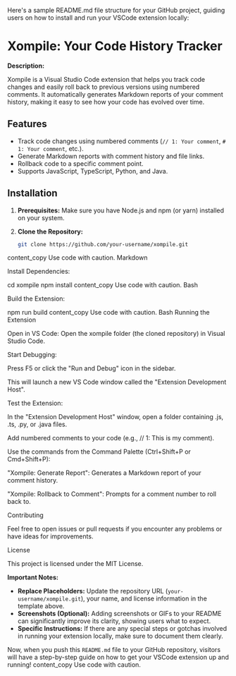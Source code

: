 Here's a sample README.md file structure for your GitHub project, guiding users on how to install and run your VSCode extension locally:

# Xompile: Your Code History Tracker

**Description:** 

Xompile is a Visual Studio Code extension that helps you track code changes and easily roll back to previous versions using numbered comments. It automatically generates Markdown reports of your comment history, making it easy to see how your code has evolved over time. 

## Features

* Track code changes using numbered comments (`// 1: Your comment`, `# 1: Your comment`, etc.).
* Generate Markdown reports with comment history and file links.
* Rollback code to a specific comment point.
* Supports JavaScript, TypeScript, Python, and Java.

## Installation

1. **Prerequisites:** Make sure you have Node.js and npm (or yarn) installed on your system.

2. **Clone the Repository:**
   ```bash
   git clone https://github.com/your-username/xompile.git
content_copy
Use code with caution.
Markdown

Install Dependencies:

cd xompile 
npm install
content_copy
Use code with caution.
Bash

Build the Extension:

npm run build
content_copy
Use code with caution.
Bash
Running the Extension

Open in VS Code: Open the xompile folder (the cloned repository) in Visual Studio Code.

Start Debugging:

Press F5 or click the "Run and Debug" icon in the sidebar.

This will launch a new VS Code window called the "Extension Development Host".

Test the Extension:

In the "Extension Development Host" window, open a folder containing .js, .ts, .py, or .java files.

Add numbered comments to your code (e.g., // 1: This is my comment).

Use the commands from the Command Palette (Ctrl+Shift+P or Cmd+Shift+P):

"Xompile: Generate Report": Generates a Markdown report of your comment history.

"Xompile: Rollback to Comment": Prompts for a comment number to roll back to.

Contributing

Feel free to open issues or pull requests if you encounter any problems or have ideas for improvements.

License

This project is licensed under the MIT License.

**Important Notes:**

* **Replace Placeholders:** Update the repository URL (`your-username/xompile.git`), your name, and license information in the template above.
* **Screenshots (Optional):** Adding screenshots or GIFs to your README can significantly improve its clarity, showing users what to expect.
* **Specific Instructions:** If there are any special steps or gotchas involved in running your extension locally, make sure to document them clearly.

Now, when you push this `README.md` file to your GitHub repository, visitors will have a step-by-step guide on how to get your VSCode extension up and running!
content_copy
Use code with caution.